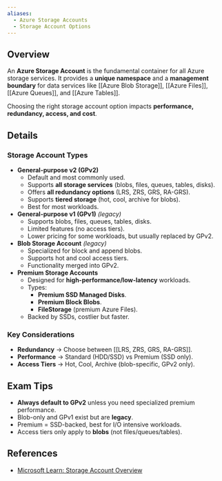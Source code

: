 ```yaml
---
aliases:
  - Azure Storage Accounts
  - Storage Account Options
---
```


## **Overview**
An **Azure Storage Account** is the fundamental container for all Azure storage services. It provides a **unique namespace** and a **management boundary** for data services like [[Azure Blob Storage]], [[Azure Files]], [[Azure Queues]], and [[Azure Tables]].  

Choosing the right storage account option impacts **performance, redundancy, access, and cost**.  
## **Details**
### **Storage Account Types**
- **General-purpose v2 (GPv2)**  
	- Default and most commonly used.  
	- Supports **all storage services** (blobs, files, queues, tables, disks).  
	- Offers **all redundancy options** (LRS, ZRS, GRS, RA-GRS).  
	- Supports **tiered storage** (hot, cool, archive for blobs).  
	- Best for most workloads.  
- **General-purpose v1 (GPv1)** *(legacy)*  
	- Supports blobs, files, queues, tables, disks.  
	- Limited features (no access tiers).  
	- Lower pricing for some workloads, but usually replaced by GPv2.  
- **Blob Storage Account** *(legacy)*  
	- Specialized for block and append blobs.  
	- Supports hot and cool access tiers.  
	- Functionality merged into GPv2.  
- **Premium Storage Accounts**  
	- Designed for **high-performance/low-latency** workloads.  
	- Types:  
		- **Premium SSD Managed Disks**.  
		- **Premium Block Blobs**.  
		- **FileStorage** (premium Azure Files).  
	- Backed by SSDs, costlier but faster.  
### **Key Considerations**
- **Redundancy** → Choose between [[LRS, ZRS, GRS, RA-GRS]].  
- **Performance** → Standard (HDD/SSD) vs Premium (SSD only).  
- **Access Tiers** → Hot, Cool, Archive (blob-specific, GPv2 only).  
## **Exam Tips**
- **Always default to GPv2** unless you need specialized premium performance.  
- Blob-only and GPv1 exist but are **legacy**.  
- Premium = SSD-backed, best for I/O intensive workloads.  
- Access tiers only apply to **blobs** (not files/queues/tables).  
## **References**
- [Microsoft Learn: Storage Account Overview](https://learn.microsoft.com/en-us/azure/storage/common/storage-account-overview)  
